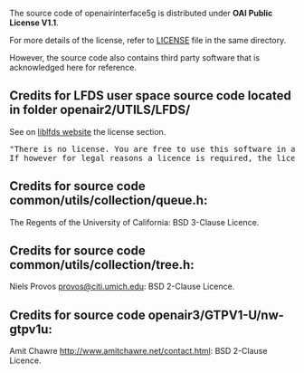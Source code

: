 The source code of openairinterface5g is distributed under **OAI Public License V1.1**.

For more details of the license, refer to [LICENSE](LICENSE) file in the same directory.

However, the source code also contains third party software that is acknowledged here for reference.

## Credits for LFDS user space source code located in folder openair2/UTILS/LFDS/ ##

See on [liblfds website](https://liblfds.org/) the license section.

<pre>
"There is no license. You are free to use this software in any way, for any purpose. Go forth and create wealth!
If however for legal reasons a licence is required, the license of your choice will be granted."
</pre>

## Credits for source code common/utils/collection/queue.h: ##

The Regents of the University of California: BSD 3-Clause Licence.

## Credits for source code common/utils/collection/tree.h: ##

Niels Provos <provos@citi.umich.edu>: BSD 2-Clause Licence.

## Credits for source code openair3/GTPV1-U/nw-gtpv1u: ##

Amit Chawre <http://www.amitchawre.net/contact.html>: BSD 2-Clause Licence.

